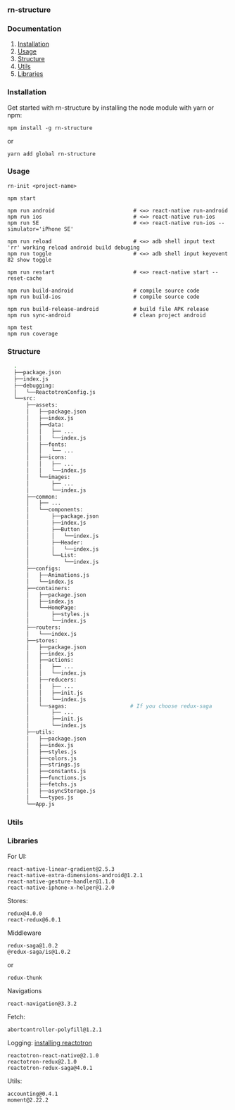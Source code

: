 ### rn-structure

### Documentation
1.  [Installation](#installation)
2.  [Usage](#usage)
4.  [Structure](#structure)
5.  [Utils](#utils)
6.  [Libraries](#libs)

### Installation

<a name="installation"></a>

Get started with rn-structure by installing the node module with yarn or npm:
```
npm install -g rn-structure
```
or
```
yarn add global rn-structure
```

### Usage

<a name="usage"></a>

```
rn-init <project-name>
```

```
npm start

npm run android                         # <=> react-native run-android
npm run ios                             # <=> react-native run-ios
npm run SE                              # <=> react-native run-ios --simulator='iPhone SE'

npm run reload                          # <=> adb shell input text 'rr' working reload android build debuging
npm run toggle                          # <=> adb shell input keyevent 82 show toggle

npm run restart                         # <=> react-native start --reset-cache

npm run build-android                   # compile source code
npm run build-ios                       # compile source code 

npm run build-release-android           # build file APK release
npm run sync-android                    # clean project android

npm test
npm run coverage

```

### Structure

<a name="structure"></a>

```bash
  .
  ├──package.json
  ├──index.js
  ├──debugging:
  │   └──ReactotronConfig.js
  └──src:
      ├──assets:
      │   ├──package.json
      │   ├──index.js
      │   ├──data:
      │   │   ├── ...
      │   │   └──index.js
      │   ├──fonts:
      │   │   └── ...
      │   ├──icons:
      │   │   ├── ...
      │   │   └──index.js
      │   └──images:
      │       ├── ...
      │       └──index.js
      ├──common:
      │   ├── ...
      │   └──components:
      │       ├──package.json
      │       ├──index.js
      │       ├──Button
      │       │   └──index.js
      │       ├──Header:
      │       │   └──index.js
      │       └──List:
      │           └──index.js
      ├──configs:
      │   ├──Animations.js
      │   └──index.js
      ├──containers:
      │   ├──package.json
      │   ├──index.js
      │   └──HomePage:
      │       ├──styles.js
      │       └──index.js
      ├──routers:
      │   └───index.js
      ├──stores:
      │   ├──package.json
      │   ├──index.js
      │   ├──actions:
      │   │   ├── ...
      │   │   └──index.js
      │   ├──reducers:
      │   │   ├── ...
      │   │   ├──init.js
      │   │   └──index.js
      │   └──sagas:                    # If you choose redux-saga
      │       ├── ...
      │       ├──init.js
      │       └──index.js
      ├──utils:
      │   ├──package.json
      │   ├──index.js
      │   ├──styles.js
      │   ├──colors.js
      │   ├──strings.js
      │   ├──constants.js
      │   ├──functions.js
      │   ├──fetchs.js
      │   ├──asyncStorage.js
      │   └──types.js
      └──App.js
```




### Utils

<a name="utils"></a>


### Libraries

<a name="libs"></a>

For UI:

```
react-native-linear-gradient@2.5.3
react-native-extra-dimensions-android@1.2.1
react-native-gesture-handler@1.1.0
react-native-iphone-x-helper@1.2.0
```

Stores:

```
redux@4.0.0
react-redux@6.0.1

```

Middleware
```
redux-saga@1.0.2
@redux-saga/is@1.0.2
```
or
```
redux-thunk
```

Navigations
```
react-navigation@3.3.2
```

Fetch:

```
abortcontroller-polyfill@1.2.1
```

Logging:
[installing reactotron](https://github.com/infinitered/reactotron)
```
reactotron-react-native@2.1.0
reactotron-redux@2.1.0
reactotron-redux-saga@4.0.1
```

Utils:

```
accounting@0.4.1
moment@2.22.2
```